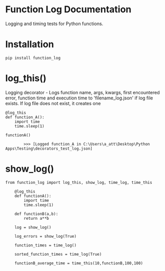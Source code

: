 # Function Log Documentation

Logging and timing tests for Python functions.

# Installation

	pip install function_log
# log_this()
Logging decorator - Logs function name, args, kwargs, first encountered error, function time and execution time to 'filename_log.json' if log file exists. If log file does not exist, it creates one

	@log_this
	def function_A():
		import time
		time.sleep(1)
		
	functionA()
		
			>>> [Logged function_A in C:\Users\a_att\Desktop\Python Apps\Testing\decorators_test_log.json]
# show_log()

    from function_log import log_this, show_log, time_log, time_this

		@log_this
		def functionA():
		    import time
		    time.sleep(1)

		def functionB(a,b):
		    return a**b

		log = show_log()

		log_errors = show_log(True)

		function_times = time_log()

		sorted_function_times = time_log(True)

		functionB_average_time = time_this(10,functionB,100,100)
